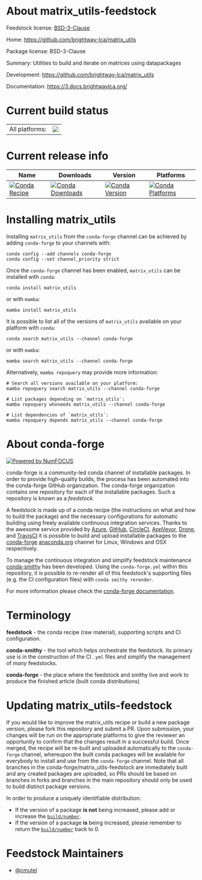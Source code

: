 About matrix_utils-feedstock
============================

Feedstock license: [BSD-3-Clause](https://github.com/conda-forge/matrix_utils-feedstock/blob/main/LICENSE.txt)

Home: https://github.com/brightway-lca/matrix_utils

Package license: BSD-3-Clause

Summary: Utilities to build and iterate on matrices using datapackages 

Development: https://github.com/brightway-lca/matrix_utils

Documentation: https://3.docs.brightwaylca.org/

Current build status
====================


<table><tr><td>All platforms:</td>
    <td>
      <a href="https://dev.azure.com/conda-forge/feedstock-builds/_build/latest?definitionId=17193&branchName=main">
        <img src="https://dev.azure.com/conda-forge/feedstock-builds/_apis/build/status/matrix_utils-feedstock?branchName=main">
      </a>
    </td>
  </tr>
</table>

Current release info
====================

| Name | Downloads | Version | Platforms |
| --- | --- | --- | --- |
| [![Conda Recipe](https://img.shields.io/badge/recipe-matrix_utils-green.svg)](https://anaconda.org/conda-forge/matrix_utils) | [![Conda Downloads](https://img.shields.io/conda/dn/conda-forge/matrix_utils.svg)](https://anaconda.org/conda-forge/matrix_utils) | [![Conda Version](https://img.shields.io/conda/vn/conda-forge/matrix_utils.svg)](https://anaconda.org/conda-forge/matrix_utils) | [![Conda Platforms](https://img.shields.io/conda/pn/conda-forge/matrix_utils.svg)](https://anaconda.org/conda-forge/matrix_utils) |

Installing matrix_utils
=======================

Installing `matrix_utils` from the `conda-forge` channel can be achieved by adding `conda-forge` to your channels with:

```
conda config --add channels conda-forge
conda config --set channel_priority strict
```

Once the `conda-forge` channel has been enabled, `matrix_utils` can be installed with `conda`:

```
conda install matrix_utils
```

or with `mamba`:

```
mamba install matrix_utils
```

It is possible to list all of the versions of `matrix_utils` available on your platform with `conda`:

```
conda search matrix_utils --channel conda-forge
```

or with `mamba`:

```
mamba search matrix_utils --channel conda-forge
```

Alternatively, `mamba repoquery` may provide more information:

```
# Search all versions available on your platform:
mamba repoquery search matrix_utils --channel conda-forge

# List packages depending on `matrix_utils`:
mamba repoquery whoneeds matrix_utils --channel conda-forge

# List dependencies of `matrix_utils`:
mamba repoquery depends matrix_utils --channel conda-forge
```


About conda-forge
=================

[![Powered by
NumFOCUS](https://img.shields.io/badge/powered%20by-NumFOCUS-orange.svg?style=flat&colorA=E1523D&colorB=007D8A)](https://numfocus.org)

conda-forge is a community-led conda channel of installable packages.
In order to provide high-quality builds, the process has been automated into the
conda-forge GitHub organization. The conda-forge organization contains one repository
for each of the installable packages. Such a repository is known as a *feedstock*.

A feedstock is made up of a conda recipe (the instructions on what and how to build
the package) and the necessary configurations for automatic building using freely
available continuous integration services. Thanks to the awesome service provided by
[Azure](https://azure.microsoft.com/en-us/services/devops/), [GitHub](https://github.com/),
[CircleCI](https://circleci.com/), [AppVeyor](https://www.appveyor.com/),
[Drone](https://cloud.drone.io/welcome), and [TravisCI](https://travis-ci.com/)
it is possible to build and upload installable packages to the
[conda-forge](https://anaconda.org/conda-forge) [anaconda.org](https://anaconda.org/)
channel for Linux, Windows and OSX respectively.

To manage the continuous integration and simplify feedstock maintenance
[conda-smithy](https://github.com/conda-forge/conda-smithy) has been developed.
Using the ``conda-forge.yml`` within this repository, it is possible to re-render all of
this feedstock's supporting files (e.g. the CI configuration files) with ``conda smithy rerender``.

For more information please check the [conda-forge documentation](https://conda-forge.org/docs/).

Terminology
===========

**feedstock** - the conda recipe (raw material), supporting scripts and CI configuration.

**conda-smithy** - the tool which helps orchestrate the feedstock.
                   Its primary use is in the construction of the CI ``.yml`` files
                   and simplify the management of *many* feedstocks.

**conda-forge** - the place where the feedstock and smithy live and work to
                  produce the finished article (built conda distributions)


Updating matrix_utils-feedstock
===============================

If you would like to improve the matrix_utils recipe or build a new
package version, please fork this repository and submit a PR. Upon submission,
your changes will be run on the appropriate platforms to give the reviewer an
opportunity to confirm that the changes result in a successful build. Once
merged, the recipe will be re-built and uploaded automatically to the
`conda-forge` channel, whereupon the built conda packages will be available for
everybody to install and use from the `conda-forge` channel.
Note that all branches in the conda-forge/matrix_utils-feedstock are
immediately built and any created packages are uploaded, so PRs should be based
on branches in forks and branches in the main repository should only be used to
build distinct package versions.

In order to produce a uniquely identifiable distribution:
 * If the version of a package **is not** being increased, please add or increase
   the [``build/number``](https://docs.conda.io/projects/conda-build/en/latest/resources/define-metadata.html#build-number-and-string).
 * If the version of a package **is** being increased, please remember to return
   the [``build/number``](https://docs.conda.io/projects/conda-build/en/latest/resources/define-metadata.html#build-number-and-string)
   back to 0.

Feedstock Maintainers
=====================

* [@cmutel](https://github.com/cmutel/)

